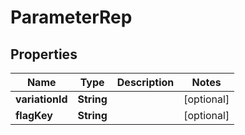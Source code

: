

# ParameterRep


## Properties

| Name | Type | Description | Notes |
|------------ | ------------- | ------------- | -------------|
|**variationId** | **String** |  |  [optional] |
|**flagKey** | **String** |  |  [optional] |



